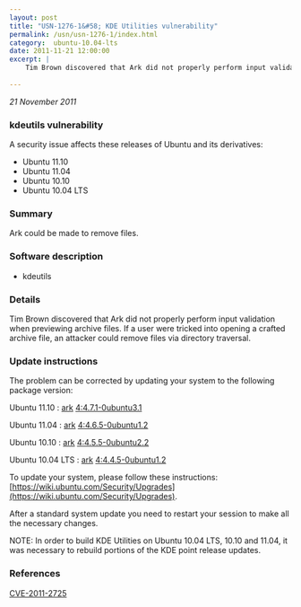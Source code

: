 ```yaml
---
layout: post
title: "USN-1276-1&#58; KDE Utilities vulnerability"
permalink: /usn/usn-1276-1/index.html
category:  ubuntu-10.04-lts
date: 2011-11-21 12:00:00
excerpt: |
    Tim Brown discovered that Ark did not properly perform input validation when previewing archive files. If a user were tricked into opening a crafted archive file, an attacker could remove files via directory traversal. 
    
--- 
```

 
 

*21 November 2011*

### kdeutils vulnerability

A security issue affects these releases of Ubuntu and its derivatives:

* Ubuntu 11.10
* Ubuntu 11.04
* Ubuntu 10.10
* Ubuntu 10.04 LTS

### Summary

Ark could be made to remove files. 

### Software description

* kdeutils 

### Details

Tim Brown discovered that Ark did not properly perform input validation when previewing archive files. If a user were tricked into opening a crafted archive file, an attacker could remove files via directory traversal. 

### Update instructions

The problem can be corrected by updating your system to the following package version:

Ubuntu 11.10
 : [ark](https://launchpad.net/ubuntu/+source/kdeutils) <span> [4:4.7.1-0ubuntu3.1](https://launchpad.net/ubuntu/+source/kdeutils/4:4.7.1-0ubuntu3.1) </span> 

Ubuntu 11.04
 : [ark](https://launchpad.net/ubuntu/+source/kdeutils) <span> [4:4.6.5-0ubuntu1.2](https://launchpad.net/ubuntu/+source/kdeutils/4:4.6.5-0ubuntu1.2) </span> 

Ubuntu 10.10
 : [ark](https://launchpad.net/ubuntu/+source/kdeutils) <span> [4:4.5.5-0ubuntu2.2](https://launchpad.net/ubuntu/+source/kdeutils/4:4.5.5-0ubuntu2.2) </span> 

Ubuntu 10.04 LTS
 : [ark](https://launchpad.net/ubuntu/+source/kdeutils) <span> [4:4.4.5-0ubuntu1.2](https://launchpad.net/ubuntu/+source/kdeutils/4:4.4.5-0ubuntu1.2) </span> 

To update your system, please follow these instructions: [https://wiki.ubuntu.com/Security/Upgrades](https://wiki.ubuntu.com/Security/Upgrades).

After a standard system update you need to restart your session to make all the necessary changes.

NOTE: In order to build KDE Utilities on Ubuntu 10.04 LTS, 10.10 and 11.04, it was necessary to rebuild portions of the KDE point release updates. 

### References

 
 [CVE-2011-2725](http://people.ubuntu.com/~ubuntu-security/cve/CVE-2011-2725)
 

